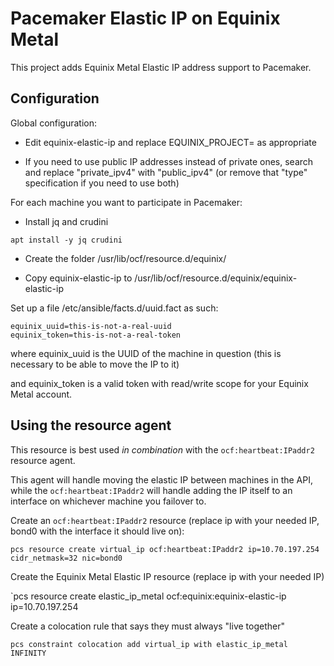 # Pacemaker Elastic IP on Equinix Metal
This project adds Equinix Metal Elastic IP address support to Pacemaker.

## Configuration
Global configuration:

* Edit equinix-elastic-ip and replace EQUINIX_PROJECT= as appropriate

* If you need to use public IP addresses instead of private ones, search and replace "private_ipv4" with "public_ipv4" (or remove that "type" specification if you need to use both)

For each machine you want to participate in Pacemaker:

* Install jq and crudini

`apt install -y jq crudini`

* Create the folder /usr/lib/ocf/resource.d/equinix/

* Copy equinix-elastic-ip to /usr/lib/ocf/resource.d/equinix/equinix-elastic-ip 

Set up a file /etc/ansible/facts.d/uuid.fact as such:

```
equinix_uuid=this-is-not-a-real-uuid
equinix_token=this-is-not-a-real-token
```

where equinix_uuid is the UUID of the machine in question (this is necessary to be able to move the IP to it)

and equinix_token is a valid token with read/write scope for your Equinix Metal account.

## Using the resource agent

This resource is best used *in combination* with the `ocf:heartbeat:IPaddr2` resource agent. 

This agent will handle moving the elastic IP between machines in the API, while the `ocf:heartbeat:IPaddr2` 
will handle adding the IP itself to an interface on whichever machine you failover to.

Create an `ocf:heartbeat:IPaddr2` resource (replace ip with your needed IP, bond0 with the interface it should live on):

`pcs resource create virtual_ip ocf:heartbeat:IPaddr2 ip=10.70.197.254 cidr_netmask=32 nic=bond0`

Create the Equinix Metal Elastic IP resource (replace ip with your needed IP)

`pcs resource create elastic_ip_metal ocf:equinix:equinix-elastic-ip ip=10.70.197.254

Create a colocation rule that says they must always "live together"

`pcs constraint colocation add virtual_ip with elastic_ip_metal INFINITY`
